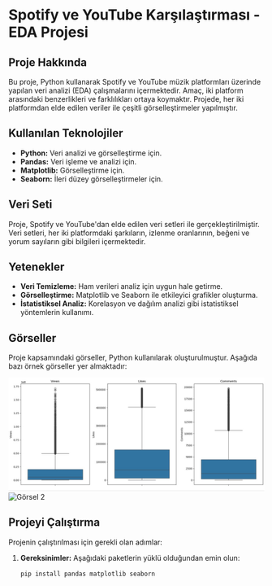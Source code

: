 # Spotify ve YouTube Karşılaştırması - EDA Projesi

## Proje Hakkında

Bu proje, Python kullanarak Spotify ve YouTube müzik platformları üzerinde yapılan veri analizi (EDA) çalışmalarını içermektedir. Amaç, iki platform arasındaki benzerlikleri ve farklılıkları ortaya koymaktır. Projede, her iki platformdan elde edilen veriler ile çeşitli görselleştirmeler yapılmıştır.

## Kullanılan Teknolojiler

- **Python:** Veri analizi ve görselleştirme için.
- **Pandas:** Veri işleme ve analizi için.
- **Matplotlib:** Görselleştirme için.
- **Seaborn:** İleri düzey görselleştirmeler için.

## Veri Seti

Proje, Spotify ve YouTube'dan elde edilen veri setleri ile gerçekleştirilmiştir. Veri setleri, her iki platformdaki şarkıların, izlenme oranlarının, beğeni ve yorum sayıların gibi bilgileri içermektedir.

## Yetenekler

- **Veri Temizleme:** Ham verileri analiz için uygun hale getirme.
- **Görselleştirme:** Matplotlib ve Seaborn ile etkileyici grafikler oluşturma.
- **İstatistiksel Analiz:** Korelasyon ve dağılım analizi gibi istatistiksel yöntemlerin kullanımı.

## Görseller

Proje kapsamındaki görseller, Python kullanılarak oluşturulmuştur. Aşağıda bazı örnek görseller yer almaktadır:

![Görsel 1](https://github.com/sbldzgnacs/python-youtube-spotify-eda/blob/main/Ayk%C4%B1r%C4%B1_Degerler.jpg)
![Görsel 2](link_to_your_image_2)

## Projeyi Çalıştırma

Projenin çalıştırılması için gerekli olan adımlar:

1. **Gereksinimler:** Aşağıdaki paketlerin yüklü olduğundan emin olun:
   ```bash
   pip install pandas matplotlib seaborn
